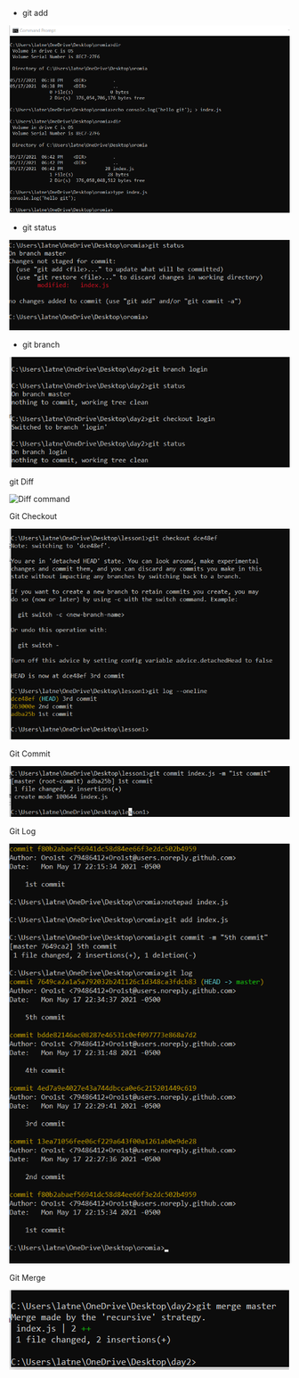 - git add

![Add command](images/adding.PNG "Add Command")

- git status

![Status command](images/git_status.PNG "Status Command")
- git branch

![Branch command](images/branch.PNG "Branch Command")

 git Diff

 ![Diff command](images/gitdiff.PNG "Diff Command")

 Git Checkout

 ![Checkout command](images/git_checkout.PNG "Checkout Command")

 Git Commit

 ![Commit command](images/git_commit.PNG "Checkout Command")

 Git Log

 ![Log command](images/git_log.PNG "Log Command")

 Git Merge

 ![Merge command](images/git_merge.PNG "Merge Command")











